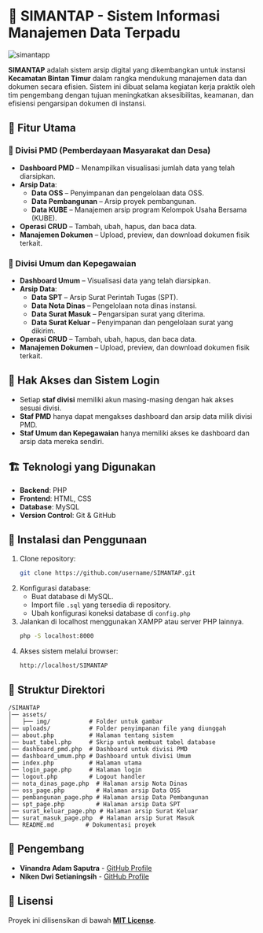 # 📂 SIMANTAP - Sistem Informasi Manajemen Data Terpadu

![simantapp](https://github.com/user-attachments/assets/a3b06e92-1349-472f-b606-6505ca8bf49f)


**SIMANTAP** adalah sistem arsip digital yang dikembangkan untuk instansi **Kecamatan Bintan Timur** dalam rangka mendukung manajemen data dan dokumen secara efisien. Sistem ini dibuat selama kegiatan kerja praktik oleh tim pengembang dengan tujuan meningkatkan aksesibilitas, keamanan, dan efisiensi pengarsipan dokumen di instansi.

## 📌 Fitur Utama

### 🔹 Divisi PMD (Pemberdayaan Masyarakat dan Desa)
- **Dashboard PMD** – Menampilkan visualisasi jumlah data yang telah diarsipkan.
- **Arsip Data**:
  - **Data OSS** – Penyimpanan dan pengelolaan data OSS.
  - **Data Pembangunan** – Arsip proyek pembangunan.
  - **Data KUBE** – Manajemen arsip program Kelompok Usaha Bersama (KUBE).
- **Operasi CRUD** – Tambah, ubah, hapus, dan baca data.
- **Manajemen Dokumen** – Upload, preview, dan download dokumen fisik terkait.

### 🔹 Divisi Umum dan Kepegawaian
- **Dashboard Umum** – Visualisasi data yang telah diarsipkan.
- **Arsip Data**:
  - **Data SPT** – Arsip Surat Perintah Tugas (SPT).
  - **Data Nota Dinas** – Pengelolaan nota dinas instansi.
  - **Data Surat Masuk** – Pengarsipan surat yang diterima.
  - **Data Surat Keluar** – Penyimpanan dan pengelolaan surat yang dikirim.
- **Operasi CRUD** – Tambah, ubah, hapus, dan baca data.
- **Manajemen Dokumen** – Upload, preview, dan download dokumen fisik terkait.

## 🔑 Hak Akses dan Sistem Login
- Setiap **staf divisi** memiliki akun masing-masing dengan hak akses sesuai divisi.
- **Staf PMD** hanya dapat mengakses dashboard dan arsip data milik divisi PMD.
- **Staf Umum dan Kepegawaian** hanya memiliki akses ke dashboard dan arsip data mereka sendiri.

## 🏗️ Teknologi yang Digunakan
- **Backend**: PHP
- **Frontend**: HTML, CSS
- **Database**: MySQL
- **Version Control**: Git & GitHub

## 🚀 Instalasi dan Penggunaan
1. Clone repository:
   ```bash
   git clone https://github.com/username/SIMANTAP.git
   ```
2. Konfigurasi database:
   - Buat database di MySQL.
   - Import file `.sql` yang tersedia di repository.
   - Ubah konfigurasi koneksi database di `config.php`
3. Jalankan di localhost menggunakan XAMPP atau server PHP lainnya.
   ```bash
   php -S localhost:8000
   ```
4. Akses sistem melalui browser:
   ```
   http://localhost/SIMANTAP
   ```

## 📄 Struktur Direktori
```
/SIMANTAP
│── assets/
│   ├── img/           # Folder untuk gambar
│── uploads/           # Folder penyimpanan file yang diunggah
│── about.php          # Halaman tentang sistem
│── buat_tabel.php     # Skrip untuk membuat tabel database
│── dashboard_pmd.php  # Dashboard untuk divisi PMD
│── dashboard_umum.php # Dashboard untuk divisi Umum
│── index.php          # Halaman utama
│── login_page.php     # Halaman login
│── logout.php         # Logout handler
│── nota_dinas_page.php  # Halaman arsip Nota Dinas
│── oss_page.php         # Halaman arsip Data OSS
│── pembangunan_page.php # Halaman arsip Data Pembangunan
│── spt_page.php         # Halaman arsip Data SPT
│── surat_keluar_page.php # Halaman arsip Surat Keluar
│── surat_masuk_page.php  # Halaman arsip Surat Masuk
└── README.md         # Dokumentasi proyek
```

## 📌 Pengembang
- **Vinandra Adam Saputra** - [GitHub Profile](https://github.com/Vinandra-Adam-Saputra)
- **Niken Dwi Setianingsih** - [GitHub Profile](https://github.com/username)

## 📜 Lisensi
Proyek ini dilisensikan di bawah **[MIT License](LICENSE)**.

